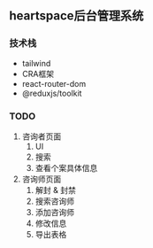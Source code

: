 ## heartspace后台管理系统

### 技术栈

- tailwind
- CRA框架
- react-router-dom
- @reduxjs/toolkit

### TODO

1. 咨询者页面
   1. UI
   2. 搜索
   3. 查看个案具体信息
2. 咨询师页面
   1. 解封 & 封禁
   2. 搜索咨询师
   3. 添加咨询师
   4. 修改信息
   5. 导出表格